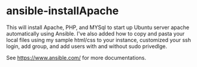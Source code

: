 # ansible-installApache

This will install Apache, PHP, and MYSql to start up Ubuntu server apache automatically using Ansible. 
I've also added how to copy and pasta your local files using my sample html/css to your instance, customized your ssh login, add group, and add users with and without sudo privedlge. 

See https://www.ansible.com/ for more documentations.
